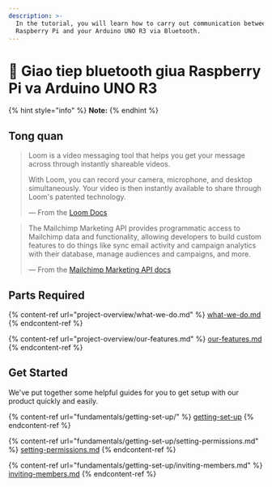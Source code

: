 ```yaml
---
description: >-
  In the tutorial, you will learn how to carry out communication between your
  Raspberry Pi and your Arduino UNO R3 via Bluetooth.
---
```


# 👋 Giao tiep bluetooth giua Raspberry Pi va Arduino UNO R3

{% hint style="info" %}
**Note:**&#x20;
{% endhint %}

## Tong quan



> Loom is a video messaging tool that helps you get your message across through instantly shareable videos.
>
> With Loom, you can record your camera, microphone, and desktop simultaneously. Your video is then instantly available to share through Loom's patented technology.
>
> — From the [Loom Docs](https://support.loom.com/hc/en-us/articles/360002158057-What-is-Loom-)

> The Mailchimp Marketing API provides programmatic access to Mailchimp data and functionality, allowing developers to build custom features to do things like sync email activity and campaign analytics with their database, manage audiences and campaigns, and more.
>
> — From the [Mailchimp Marketing API docs](https://mailchimp.com/developer/marketing/docs/fundamentals/)

## Parts Required

{% content-ref url="project-overview/what-we-do.md" %}
[what-we-do.md](project-overview/what-we-do.md)
{% endcontent-ref %}

{% content-ref url="project-overview/our-features.md" %}
[our-features.md](project-overview/our-features.md)
{% endcontent-ref %}

## Get Started

We've put together some helpful guides for you to get setup with our product quickly and easily.

{% content-ref url="fundamentals/getting-set-up/" %}
[getting-set-up](fundamentals/getting-set-up/)
{% endcontent-ref %}

{% content-ref url="fundamentals/getting-set-up/setting-permissions.md" %}
[setting-permissions.md](fundamentals/getting-set-up/setting-permissions.md)
{% endcontent-ref %}

{% content-ref url="fundamentals/getting-set-up/inviting-members.md" %}
[inviting-members.md](fundamentals/getting-set-up/inviting-members.md)
{% endcontent-ref %}
